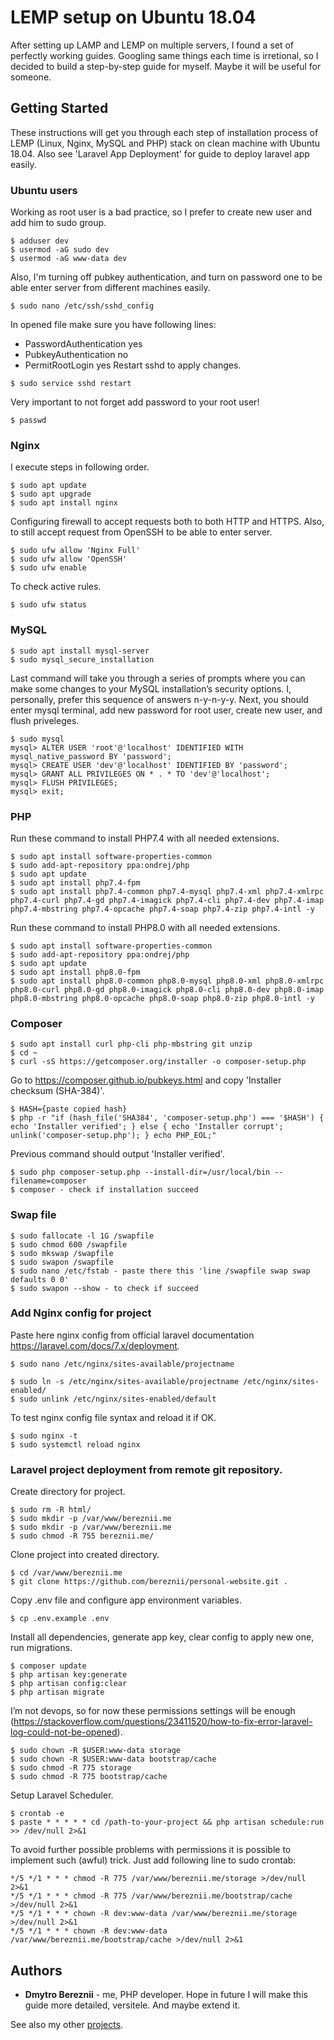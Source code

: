 # LEMP setup on Ubuntu 18.04

After setting up LAMP and LEMP on multiple servers, I found a set of perfectly working guides. Googling same things each time is irretional, so I decided to build a step-by-step guide for myself. Maybe it will be useful for someone.

## Getting Started

These instructions will get you through each step of installation process of LEMP (Linux, Nginx, MySQL and PHP) stack on clean machine with Ubuntu 18.04. Also see 'Laravel App Deployment' for guide to deploy laravel app easily.

### Ubuntu users

Working as root user is a bad practice, so I prefer to create new user and add him to sudo group.

```
$ adduser dev
$ usermod -aG sudo dev
$ usermod -aG www-data dev
```

Also, I'm turning off pubkey authentication, and turn on password one to be able enter server from different machines easily.

```
$ sudo nano /etc/ssh/sshd_config
```

In opened file make sure you have following lines:
* PasswordAuthentication yes
* PubkeyAuthentication no
* PermitRootLogin yes
Restart sshd to apply changes.

```
$ sudo service sshd restart
```

Very important to not forget add password to your root user!

```
$ passwd
```

### Nginx

I execute steps in following order.

```
$ sudo apt update
$ sudo apt upgrade
$ sudo apt install nginx
```
Configuring firewall to accept requests both to both HTTP and HTTPS. Also, to still accept request from OpenSSH to be able to enter server. 

```
$ sudo ufw allow 'Nginx Full'
$ sudo ufw allow 'OpenSSH'
$ sudo ufw enable
```

To check active rules.
```
$ sudo ufw status
```

### MySQL

```
$ sudo apt install mysql-server
$ sudo mysql_secure_installation
```

Last command will take you through a series of prompts where you can make some changes to your MySQL installation’s security options. I, personally, prefer this sequence of answers n-y-n-y-y.
Next, you should enter mysql terminal, add new password for root user, create new user, and flush priveleges.

```
$ sudo mysql
mysql> ALTER USER 'root'@'localhost' IDENTIFIED WITH mysql_native_password BY 'password';
mysql> CREATE USER 'dev'@'localhost' IDENTIFIED BY 'password';
mysql> GRANT ALL PRIVILEGES ON * . * TO 'dev'@'localhost';
mysql> FLUSH PRIVILEGES;
mysql> exit;
```

### PHP

Run these command to install PHP7.4 with all needed extensions.

```
$ sudo apt install software-properties-common
$ sudo add-apt-repository ppa:ondrej/php
$ sudo apt update
$ sudo apt install php7.4-fpm
$ sudo apt install php7.4-common php7.4-mysql php7.4-xml php7.4-xmlrpc php7.4-curl php7.4-gd php7.4-imagick php7.4-cli php7.4-dev php7.4-imap php7.4-mbstring php7.4-opcache php7.4-soap php7.4-zip php7.4-intl -y

```

Run these command to install PHP8.0 with all needed extensions.

```
$ sudo apt install software-properties-common
$ sudo add-apt-repository ppa:ondrej/php
$ sudo apt update
$ sudo apt install php8.0-fpm
$ sudo apt install php8.0-common php8.0-mysql php8.0-xml php8.0-xmlrpc php8.0-curl php8.0-gd php8.0-imagick php8.0-cli php8.0-dev php8.0-imap php8.0-mbstring php8.0-opcache php8.0-soap php8.0-zip php8.0-intl -y

```

### Composer

```
$ sudo apt install curl php-cli php-mbstring git unzip
$ cd ~
$ curl -sS https://getcomposer.org/installer -o composer-setup.php
```
Go to https://composer.github.io/pubkeys.html and copy 'Installer checksum (SHA-384)'.
```
$ HASH={paste copied hash}
$ php -r "if (hash_file('SHA384', 'composer-setup.php') === '$HASH') { echo 'Installer verified'; } else { echo 'Installer corrupt'; unlink('composer-setup.php'); } echo PHP_EOL;"
```
Previous command should output 'Installer verified'.

```
$ sudo php composer-setup.php --install-dir=/usr/local/bin --filename=composer
$ composer - check if installation succeed
```

### Swap file

```
$ sudo fallocate -l 1G /swapfile
$ sudo chmod 600 /swapfile
$ sudo mkswap /swapfile
$ sudo swapon /swapfile
$ sudo nano /etc/fstab - paste there this 'line /swapfile swap swap defaults 0 0'
$ sudo swapon --show - to check if succeed
```

### Add Nginx config for project

Paste here nginx config from official laravel documentation https://laravel.com/docs/7.x/deployment.
```
$ sudo nano /etc/nginx/sites-available/projectname
```

```
$ sudo ln -s /etc/nginx/sites-available/projectname /etc/nginx/sites-enabled/
$ sudo unlink /etc/nginx/sites-enabled/default
```

To test nginx config file syntax and reload it if OK.
```
$ sudo nginx -t
$ sudo systemctl reload nginx
```

### Laravel project deployment from remote git repository.

Create directory for project.
```
$ sudo rm -R html/
$ sudo mkdir -p /var/www/bereznii.me
$ sudo mkdir -p /var/www/bereznii.me
$ sudo chmod -R 755 bereznii.me/
```

Clone project into created directory.
```
$ cd /var/www/bereznii.me
$ git clone https://github.com/bereznii/personal-website.git . 
```

Copy .env file and configure app environment variables.
```
$ cp .env.example .env 
```

Install all dependencies, generate app key, clear config to apply new one, run migrations.
```
$ composer update
$ php artisan key:generate
$ php artisan config:clear
$ php artisan migrate
```

I’m not devops, so for now these permissions settings will be enough (https://stackoverflow.com/questions/23411520/how-to-fix-error-laravel-log-could-not-be-opened).
```
$ sudo chown -R $USER:www-data storage
$ sudo chown -R $USER:www-data bootstrap/cache
$ sudo chmod -R 775 storage
$ sudo chmod -R 775 bootstrap/cache
```

Setup Laravel Scheduler.
```
$ crontab -e
$ paste * * * * * cd /path-to-your-project && php artisan schedule:run >> /dev/null 2>&1
```

To avoid further possible problems with permissions it is possible to implement such (awful) trick. Just add following line to sudo crontab:
```
*/5 */1 * * * chmod -R 775 /var/www/bereznii.me/storage >/dev/null 2>&1
*/5 */1 * * * chmod -R 775 /var/www/bereznii.me/bootstrap/cache >/dev/null 2>&1
*/5 */1 * * * chown -R dev:www-data /var/www/bereznii.me/storage >/dev/null 2>&1
*/5 */1 * * * chown -R dev:www-data /var/www/bereznii.me/bootstrap/cache >/dev/null 2>&1
```

## Authors

* **Dmytro Bereznii** - me, PHP developer. Hope in future I will make this guide more detailed, versitele. And maybe extend it.

See also my other [projects](https://github.com/bereznii).
